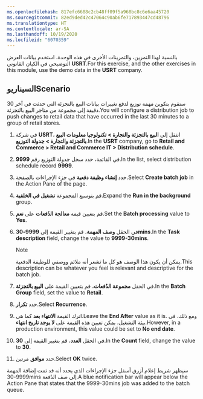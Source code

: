 ```yaml
---
ms.openlocfilehash: 817efc6688c2cb48ff09f5a968bc8c6e6aa45720
ms.sourcegitcommit: 82ed9ded42c47064c90ab6fe717893447cd48796
ms.translationtype: HT
ms.contentlocale: ar-SA
ms.lasthandoff: 10/19/2020
ms.locfileid: "6070359"
---
```

<span data-ttu-id="8e7ec-101">بالنسبة لهذا التمرين، والتمرينات الأخرى في هذه الوحدة، استخدم بيانات العرض التوضيحي في الكيان القانوني **USRT**.</span><span class="sxs-lookup"><span data-stu-id="8e7ec-101">For this exercise, and the other exercises in this module, use the demo data in the **USRT** company.</span></span>

## <a name="scenario"></a><span data-ttu-id="8e7ec-102">السيناريو</span><span class="sxs-lookup"><span data-stu-id="8e7ec-102">Scenario</span></span>

<span data-ttu-id="8e7ec-103">ستقوم بتكوين مهمة توزيع لدفع تغييرات بيانات البيع بالتجزئة التي حدثت في آخر 30 دقيقة إلى مجموعة من متاجر البيع بالتجزئة.</span><span class="sxs-lookup"><span data-stu-id="8e7ec-103">You will configure a distribution job to push changes to retail data that have occurred in the last 30 minutes to a group of retail stores.</span></span>

1. <span data-ttu-id="8e7ec-104">في شركة **USRT**، انتقل إلى **البيع بالتجزئة والتجارة > تكنولوجيا معلومات البيع بالتجزئة والتجارة > جدولة التوزيع**.</span><span class="sxs-lookup"><span data-stu-id="8e7ec-104">In the **USRT** company, go to **Retail and Commerce > Retail and Commerce IT > Distribution schedule**.</span></span>
2. <span data-ttu-id="8e7ec-105">في القائمة، حدد سجل جدولة التوزيع رقم **9999**.</span><span class="sxs-lookup"><span data-stu-id="8e7ec-105">In the list, select distribution schedule record **9999**.</span></span>
3. <span data-ttu-id="8e7ec-106">حدد **إنشاء وظيفة دفعية** في جزء الإجراءات بالصفحة.</span><span class="sxs-lookup"><span data-stu-id="8e7ec-106">Select **Create batch job** in the Action Pane of the page.</span></span>
4. <span data-ttu-id="8e7ec-107">قم بتوسيع المجموعة **تشغيل في الخلفية**.</span><span class="sxs-lookup"><span data-stu-id="8e7ec-107">Expand the **Run in the background** group.</span></span>
5. <span data-ttu-id="8e7ec-108">قم بتعيين قيمة **معالجة الدُفعات** على **نعم**.</span><span class="sxs-lookup"><span data-stu-id="8e7ec-108">Set the **Batch processing** value to **Yes**.</span></span>
6. <span data-ttu-id="8e7ec-109">في الحقل **وصف المهمة**، قم بتغيير القيمة إلى **9999-30mins**.</span><span class="sxs-lookup"><span data-stu-id="8e7ec-109">In the **Task description** field, change the value to **9999-30mins**.</span></span> 

   > [!NOTE]
   > <span data-ttu-id="8e7ec-110">يمكن أن يكون هذا الوصف هو كل ما تشعر أنه ملائم ووصفي للوظيفة الدفعية.</span><span class="sxs-lookup"><span data-stu-id="8e7ec-110">This description can be whatever you feel is relevant and descriptive for the batch job.</span></span> 

7. <span data-ttu-id="8e7ec-111">في الحقل **مجموعة الدُفعات**، قم بتعيين القيمة على **البيع بالتجزئة**.</span><span class="sxs-lookup"><span data-stu-id="8e7ec-111">In the **Batch Group** field, set the value to **Retail**.</span></span>
8. <span data-ttu-id="8e7ec-112">حدد **تكرار**.</span><span class="sxs-lookup"><span data-stu-id="8e7ec-112">Select **Recurrence**.</span></span>
9. <span data-ttu-id="8e7ec-113">اترك القيمة **الانتهاء بعد** كما هي.</span><span class="sxs-lookup"><span data-stu-id="8e7ec-113">Leave the **End After** value as it is.</span></span> <span data-ttu-id="8e7ec-114">ومع ذلك، في بيئة التشغيل، يمكن تعيين هذه القيمة على **لا يوجد تاريخ انتهاء**.</span><span class="sxs-lookup"><span data-stu-id="8e7ec-114">However, in a production environment, this value could be set to **No end date**.</span></span> 
10. <span data-ttu-id="8e7ec-115">في الحقل **العدد**، قم بتغيير القيمة إلى **30**.</span><span class="sxs-lookup"><span data-stu-id="8e7ec-115">In the **Count** field, change the value to **30**.</span></span>
11. <span data-ttu-id="8e7ec-116">حدد **موافق** مرتين.</span><span class="sxs-lookup"><span data-stu-id="8e7ec-116">Select **OK** twice.</span></span>

<span data-ttu-id="8e7ec-117">سيظهر شريط إعلام أزرق أسفل جزء الإجراءات الذي يحدد أنه قد تمت إضافة المهمة 9999-30mins إلى صف الدُفعة.</span><span class="sxs-lookup"><span data-stu-id="8e7ec-117">A blue notification bar will appear below the Action Pane that states that the 9999-30mins job was added to the batch queue.</span></span> 

